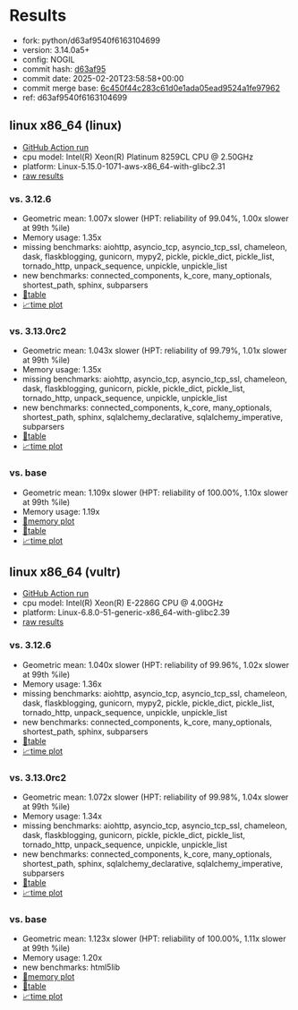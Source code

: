 # Results

- fork: python/d63af9540f6163104699
- version: 3.14.0a5+
- config: NOGIL
- commit hash: [d63af95](https://github.com/python/cpython/commit/d63af95)
- commit date: 2025-02-20T23:58:58+00:00
- commit merge base: [6c450f44c283c61d0e1ada05ead9524a1fe97962](https://github.com/python/cpython/commit/6c450f44c283c61d0e1ada05ead9524a1fe97962)
- ref: d63af9540f6163104699

## linux x86_64 (linux)

- [GitHub Action run](https://github.com/facebookexperimental/free-threading-benchmarking/actions/runs/13447306358)
- cpu model: Intel(R) Xeon(R) Platinum 8259CL CPU @ 2.50GHz
- platform: Linux-5.15.0-1071-aws-x86_64-with-glibc2.31
- [raw results](bm-20250220-linux-x86_64-python-d63af9540f6163104699-3.14.0a5%2B-d63af95.json)

### vs. 3.12.6

- Geometric mean: 1.007x slower (HPT: reliability of 99.04%, 1.00x slower at 99th %ile)
- Memory usage: 1.35x
- missing benchmarks: aiohttp, asyncio_tcp, asyncio_tcp_ssl, chameleon, dask, flaskblogging, gunicorn, mypy2, pickle, pickle_dict, pickle_list, tornado_http, unpack_sequence, unpickle, unpickle_list
- new benchmarks: connected_components, k_core, many_optionals, shortest_path, sphinx, subparsers
- [📄table](bm-20250220-linux-x86_64-python-d63af9540f6163104699-3.14.0a5%2B-d63af95-vs-3.12.6.md)
- [📈time plot](bm-20250220-linux-x86_64-python-d63af9540f6163104699-3.14.0a5%2B-d63af95-vs-3.12.6.svg)

### vs. 3.13.0rc2

- Geometric mean: 1.043x slower (HPT: reliability of 99.79%, 1.01x slower at 99th %ile)
- Memory usage: 1.35x
- missing benchmarks: aiohttp, asyncio_tcp, asyncio_tcp_ssl, chameleon, dask, flaskblogging, gunicorn, pickle, pickle_dict, pickle_list, tornado_http, unpack_sequence, unpickle, unpickle_list
- new benchmarks: connected_components, k_core, many_optionals, shortest_path, sphinx, sqlalchemy_declarative, sqlalchemy_imperative, subparsers
- [📄table](bm-20250220-linux-x86_64-python-d63af9540f6163104699-3.14.0a5%2B-d63af95-vs-3.13.0rc2.md)
- [📈time plot](bm-20250220-linux-x86_64-python-d63af9540f6163104699-3.14.0a5%2B-d63af95-vs-3.13.0rc2.svg)

### vs. base

- Geometric mean: 1.109x slower (HPT: reliability of 100.00%, 1.10x slower at 99th %ile)
- Memory usage: 1.19x
- [🧠memory plot](bm-20250220-linux-x86_64-python-d63af9540f6163104699-3.14.0a5%2B-d63af95-vs-base-mem.svg)
- [📄table](bm-20250220-linux-x86_64-python-d63af9540f6163104699-3.14.0a5%2B-d63af95-vs-base.md)
- [📈time plot](bm-20250220-linux-x86_64-python-d63af9540f6163104699-3.14.0a5%2B-d63af95-vs-base.svg)

## linux x86_64 (vultr)

- [GitHub Action run](https://github.com/facebookexperimental/free-threading-benchmarking/actions/runs/13447306358)
- cpu model: Intel(R) Xeon(R) E-2286G CPU @ 4.00GHz
- platform: Linux-6.8.0-51-generic-x86_64-with-glibc2.39
- [raw results](bm-20250220-vultr-x86_64-python-d63af9540f6163104699-3.14.0a5%2B-d63af95.json)

### vs. 3.12.6

- Geometric mean: 1.040x slower (HPT: reliability of 99.96%, 1.02x slower at 99th %ile)
- Memory usage: 1.36x
- missing benchmarks: aiohttp, asyncio_tcp, asyncio_tcp_ssl, chameleon, dask, flaskblogging, gunicorn, mypy2, pickle, pickle_dict, pickle_list, tornado_http, unpack_sequence, unpickle, unpickle_list
- new benchmarks: connected_components, k_core, many_optionals, shortest_path, sphinx, subparsers
- [📄table](bm-20250220-vultr-x86_64-python-d63af9540f6163104699-3.14.0a5%2B-d63af95-vs-3.12.6.md)
- [📈time plot](bm-20250220-vultr-x86_64-python-d63af9540f6163104699-3.14.0a5%2B-d63af95-vs-3.12.6.svg)

### vs. 3.13.0rc2

- Geometric mean: 1.072x slower (HPT: reliability of 99.98%, 1.04x slower at 99th %ile)
- Memory usage: 1.34x
- missing benchmarks: aiohttp, asyncio_tcp, asyncio_tcp_ssl, chameleon, dask, flaskblogging, gunicorn, pickle, pickle_dict, pickle_list, tornado_http, unpack_sequence, unpickle, unpickle_list
- new benchmarks: connected_components, k_core, many_optionals, shortest_path, sphinx, sqlalchemy_declarative, sqlalchemy_imperative, subparsers
- [📄table](bm-20250220-vultr-x86_64-python-d63af9540f6163104699-3.14.0a5%2B-d63af95-vs-3.13.0rc2.md)
- [📈time plot](bm-20250220-vultr-x86_64-python-d63af9540f6163104699-3.14.0a5%2B-d63af95-vs-3.13.0rc2.svg)

### vs. base

- Geometric mean: 1.123x slower (HPT: reliability of 100.00%, 1.11x slower at 99th %ile)
- Memory usage: 1.20x
- new benchmarks: html5lib
- [🧠memory plot](bm-20250220-vultr-x86_64-python-d63af9540f6163104699-3.14.0a5%2B-d63af95-vs-base-mem.svg)
- [📄table](bm-20250220-vultr-x86_64-python-d63af9540f6163104699-3.14.0a5%2B-d63af95-vs-base.md)
- [📈time plot](bm-20250220-vultr-x86_64-python-d63af9540f6163104699-3.14.0a5%2B-d63af95-vs-base.svg)

